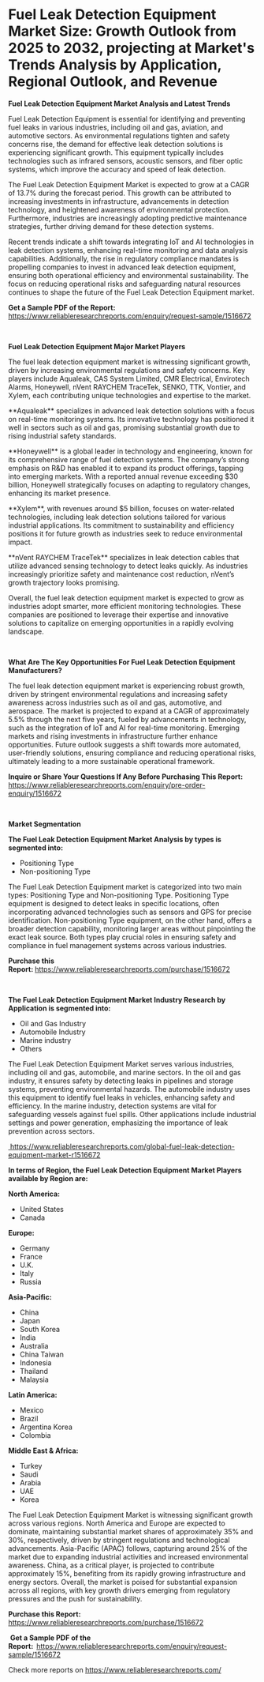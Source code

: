 <p><h1>Fuel Leak Detection Equipment Market Size: Growth Outlook from 2025 to 2032, projecting at Market's Trends Analysis by Application, Regional Outlook, and Revenue</h1></p><p><strong>Fuel Leak Detection Equipment Market Analysis and Latest Trends</strong></p>
<p><p>Fuel Leak Detection Equipment is essential for identifying and preventing fuel leaks in various industries, including oil and gas, aviation, and automotive sectors. As environmental regulations tighten and safety concerns rise, the demand for effective leak detection solutions is experiencing significant growth. This equipment typically includes technologies such as infrared sensors, acoustic sensors, and fiber optic systems, which improve the accuracy and speed of leak detection.</p><p>The Fuel Leak Detection Equipment Market is expected to grow at a CAGR of 13.7% during the forecast period. This growth can be attributed to increasing investments in infrastructure, advancements in detection technology, and heightened awareness of environmental protection. Furthermore, industries are increasingly adopting predictive maintenance strategies, further driving demand for these detection systems. </p><p>Recent trends indicate a shift towards integrating IoT and AI technologies in leak detection systems, enhancing real-time monitoring and data analysis capabilities. Additionally, the rise in regulatory compliance mandates is propelling companies to invest in advanced leak detection equipment, ensuring both operational efficiency and environmental sustainability. The focus on reducing operational risks and safeguarding natural resources continues to shape the future of the Fuel Leak Detection Equipment market.</p></p>
<p><strong>Get a Sample PDF of the Report:&nbsp;</strong> <a href="https://www.reliableresearchreports.com/enquiry/request-sample/1516672?utm_campaign=2788&utm_medium=2&utm_source=Github&utm_content=ia&utm_term=30032025&utm_id=fuel-leak-detection-equipment">https://www.reliableresearchreports.com/enquiry/request-sample/1516672</a></p>
<p>&nbsp;</p>
<p><strong>Fuel Leak Detection Equipment Major Market Players</strong></p>
<p><p>The fuel leak detection equipment market is witnessing significant growth, driven by increasing environmental regulations and safety concerns. Key players include Aqualeak, CAS System Limited, CMR Electrical, Envirotech Alarms, Honeywell, nVent RAYCHEM TraceTek, SENKO, TTK, Vontier, and Xylem, each contributing unique technologies and expertise to the market.</p><p>**Aqualeak** specializes in advanced leak detection solutions with a focus on real-time monitoring systems. Its innovative technology has positioned it well in sectors such as oil and gas, promising substantial growth due to rising industrial safety standards.</p><p>**Honeywell** is a global leader in technology and engineering, known for its comprehensive range of fuel detection systems. The company’s strong emphasis on R&D has enabled it to expand its product offerings, tapping into emerging markets. With a reported annual revenue exceeding $30 billion, Honeywell strategically focuses on adapting to regulatory changes, enhancing its market presence.</p><p>**Xylem**, with revenues around $5 billion, focuses on water-related technologies, including leak detection solutions tailored for various industrial applications. Its commitment to sustainability and efficiency positions it for future growth as industries seek to reduce environmental impact.</p><p>**nVent RAYCHEM TraceTek** specializes in leak detection cables that utilize advanced sensing technology to detect leaks quickly. As industries increasingly prioritize safety and maintenance cost reduction, nVent’s growth trajectory looks promising.</p><p>Overall, the fuel leak detection equipment market is expected to grow as industries adopt smarter, more efficient monitoring technologies. These companies are positioned to leverage their expertise and innovative solutions to capitalize on emerging opportunities in a rapidly evolving landscape.</p></p>
<p>&nbsp;</p>
<p><strong>What Are The Key Opportunities For Fuel Leak Detection Equipment Manufacturers?</strong></p>
<p><p>The fuel leak detection equipment market is experiencing robust growth, driven by stringent environmental regulations and increasing safety awareness across industries such as oil and gas, automotive, and aerospace. The market is projected to expand at a CAGR of approximately 5.5% through the next five years, fueled by advancements in technology, such as the integration of IoT and AI for real-time monitoring. Emerging markets and rising investments in infrastructure further enhance opportunities. Future outlook suggests a shift towards more automated, user-friendly solutions, ensuring compliance and reducing operational risks, ultimately leading to a more sustainable operational framework.</p></p>
<p><strong>Inquire or Share Your Questions If Any Before Purchasing This Report:</strong> <a href="https://www.reliableresearchreports.com/enquiry/pre-order-enquiry/1516672?utm_campaign=2788&utm_medium=2&utm_source=Github&utm_content=ia&utm_term=30032025&utm_id=fuel-leak-detection-equipment">https://www.reliableresearchreports.com/enquiry/pre-order-enquiry/1516672</a></p>
<p>&nbsp;</p>
<p><strong>Market Segmentation</strong></p>
<p><strong>The Fuel Leak Detection Equipment Market Analysis by types is segmented into:</strong></p>
<p><ul><li>Positioning Type</li><li>Non-positioning Type</li></ul></p>
<p><p>The Fuel Leak Detection Equipment market is categorized into two main types: Positioning Type and Non-positioning Type. Positioning Type equipment is designed to detect leaks in specific locations, often incorporating advanced technologies such as sensors and GPS for precise identification. Non-positioning Type equipment, on the other hand, offers a broader detection capability, monitoring larger areas without pinpointing the exact leak source. Both types play crucial roles in ensuring safety and compliance in fuel management systems across various industries.</p></p>
<p><strong>Purchase this Report:&nbsp;</strong><a href="https://www.reliableresearchreports.com/purchase/1516672?utm_campaign=2788&utm_medium=2&utm_source=Github&utm_content=ia&utm_term=30032025&utm_id=fuel-leak-detection-equipment">https://www.reliableresearchreports.com/purchase/1516672</a></p>
<p>&nbsp;</p>
<p><strong>The Fuel Leak Detection Equipment Market Industry Research by Application is segmented into:</strong></p>
<p><ul><li>Oil and Gas Industry</li><li>Automobile Industry</li><li>Marine industry</li><li>Others</li></ul></p>
<p><p>The Fuel Leak Detection Equipment Market serves various industries, including oil and gas, automobile, and marine sectors. In the oil and gas industry, it ensures safety by detecting leaks in pipelines and storage systems, preventing environmental hazards. The automobile industry uses this equipment to identify fuel leaks in vehicles, enhancing safety and efficiency. In the marine industry, detection systems are vital for safeguarding vessels against fuel spills. Other applications include industrial settings and power generation, emphasizing the importance of leak prevention across sectors.</p></p>
<p><a href="https://www.reliableresearchreports.com/global-fuel-leak-detection-equipment-market-r1516672?utm_campaign=2788&utm_medium=2&utm_source=Github&utm_content=ia&utm_term=30032025&utm_id=fuel-leak-detection-equipment">&nbsp;https://www.reliableresearchreports.com/global-fuel-leak-detection-equipment-market-r1516672</a></p>
<p><strong>In terms of Region, the Fuel Leak Detection Equipment Market Players available by Region are:</strong></p>
<p>
    <p> <strong> North America: </strong>
        <ul>
            <li>United States</li>
            <li>Canada</li>
        </ul>
        </p> 
    <p> <strong> Europe: </strong>
        <ul>
            <li>Germany</li>
            <li>France</li>
            <li>U.K.</li>
            <li>Italy</li>
            <li>Russia</li>
        </ul>
        </p> 
    <p> <strong> Asia-Pacific: </strong>
        <ul>
            <li>China</li>
            <li>Japan</li>
            <li>South Korea</li>
            <li>India</li>
            <li>Australia</li>
            <li>China Taiwan</li>
            <li>Indonesia</li>
            <li>Thailand</li>
            <li>Malaysia</li>
        </ul>
        </p> 
    <p> <strong> Latin America: </strong>
        <ul>
            <li>Mexico</li>
            <li>Brazil</li>
            <li>Argentina Korea</li>
            <li>Colombia</li>
        </ul>
        </p> 
    <p> <strong> Middle East & Africa: </strong>
        <ul>
            <li>Turkey</li>
            <li>Saudi</li>
            <li>Arabia</li>
            <li>UAE</li>
            <li>Korea</li>
        </ul>
    </p>
    </p>
<p><p>The Fuel Leak Detection Equipment Market is witnessing significant growth across various regions. North America and Europe are expected to dominate, maintaining substantial market shares of approximately 35% and 30%, respectively, driven by stringent regulations and technological advancements. Asia-Pacific (APAC) follows, capturing around 25% of the market due to expanding industrial activities and increased environmental awareness. China, as a critical player, is projected to contribute approximately 15%, benefiting from its rapidly growing infrastructure and energy sectors. Overall, the market is poised for substantial expansion across all regions, with key growth drivers emerging from regulatory pressures and the push for sustainability.</p></p>
<p><strong>Purchase this Report: </strong><a href="https://www.reliableresearchreports.com/purchase/1516672?utm_campaign=2788&utm_medium=2&utm_source=Github&utm_content=ia&utm_term=30032025&utm_id=fuel-leak-detection-equipment">https://www.reliableresearchreports.com/purchase/1516672</a></p>
<p>&nbsp;<strong>Get a Sample PDF of the Report:&nbsp;&nbsp;</strong><a href="https://www.reliableresearchreports.com/enquiry/request-sample/1516672?utm_campaign=2788&utm_medium=2&utm_source=Github&utm_content=ia&utm_term=30032025&utm_id=fuel-leak-detection-equipment">https://www.reliableresearchreports.com/enquiry/request-sample/1516672</a></p>
<p><strong></strong></p>
<p>Check more reports on <a href="https://www.reliableresearchreports.com/?utm_campaign=2788&utm_medium=2&utm_source=Github&utm_content=ia&utm_term=30032025&utm_id=fuel-leak-detection-equipment">https://www.reliableresearchreports.com/</a></p>